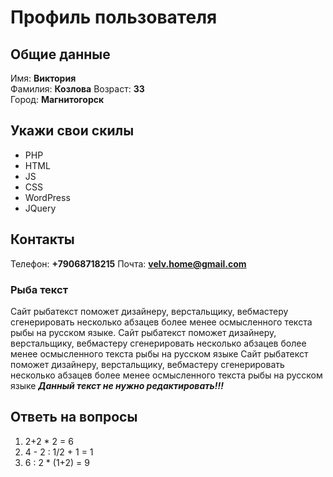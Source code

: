 # Профиль пользователя

## Общие данные

Имя: **Виктория**    
Фамилия: **Козлова**
Возраст: **33**      
Город: **Магнитогорск**       

## Укажи свои скилы

- PHP    
- HTML    
- JS    
- CSS
- WordPress
- JQuery  

## Контакты

Телефон: **+79068718215**
Почта: **velv.home@gmail.com**

### Рыба текст
Сайт рыбатекст поможет дизайнеру, верстальщику, вебмастеру сгенерировать несколько абзацев более менее осмысленного текста рыбы на русском языке.
Сайт рыбатекст поможет дизайнеру, верстальщику, вебмастеру сгенерировать несколько абзацев более менее осмысленного текста рыбы на русском языке
Сайт рыбатекст поможет дизайнеру, верстальщику, вебмастеру сгенерировать несколько абзацев более менее осмысленного текста рыбы на русском языке
***Данный текст не нужно редактировать!!!***

## Ответь на вопросы

1. 2+2 * 2 = 6
2. 4 - 2 : 1/2 + 1 = 1
3. 6 : 2 * (1+2) = 9

